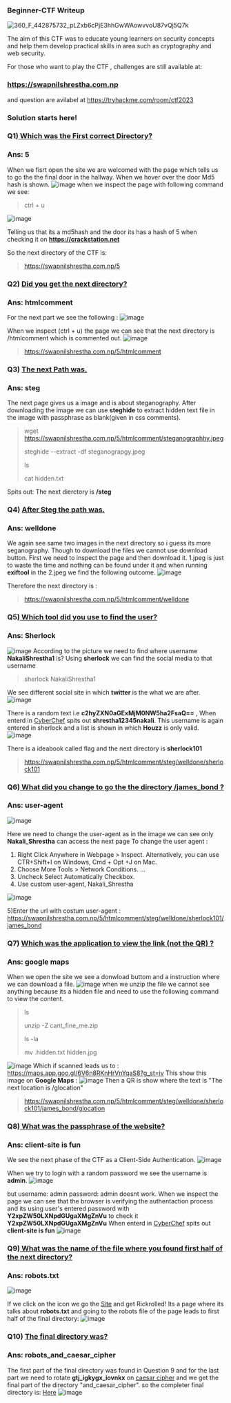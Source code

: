### Beginner-CTF Writeup

![360_F_442875732_pLZxb6cPjE3hhGwWAowvvoU87vQj5Q7k](https://user-images.githubusercontent.com/68239030/216055661-14b53aa5-ab35-4a01-ae01-0dcbcf6e5111.jpg)

 The aim of this CTF was to educate young learners on security concepts and help them develop practical skills in area such as cryptography and web security.

For those who want to play the CTF , challenges are still available at:
### https://swapnilshrestha.com.np
and question are avilabel at https://tryhackme.com/room/ctf2023

### Solution starts here!
### Q1)<ins> Which was the First correct Directory?</ins>
### Ans: 5
When we fisrt open the site we are welcomed with the page which tells us to go the the final door in the hallway. When we hover over the door Md5 hash is shown.
![image](https://user-images.githubusercontent.com/68239030/216240521-4306aa4e-9a4c-482f-b35f-79376d4e3a5a.png)
when we inspect the page with following command we see: 
> ctrl + u

![image](https://user-images.githubusercontent.com/68239030/216240660-be489eae-4656-46c7-87fb-db7fe2c214d9.png)

Telling us that its a md5hash and the door its has a hash of 5 when checking it on  **https://crackstation.net**

So the next directory of the CTF is:
> https://swapnilshrestha.com.np/5

### Q2) <ins>Did you get the next directory?</ins>
### Ans: htmlcomment
For the next part we see the following : 
![image](https://user-images.githubusercontent.com/68239030/216241429-2149372b-800d-4af8-98db-2bc58d802675.png)

When we inspect (ctrl + u) the page we can see that the next directory is /htmlcomment which is commented out.
![image](https://user-images.githubusercontent.com/68239030/216241612-03b70b95-3d99-47cc-8456-29a8415eff38.png)
>https://swapnilshrestha.com.np/5/htmlcomment

### Q3) <ins>The next Path was.</ins>
### Ans: steg

The next page gives us a image and is about steganography. After downloading the image we can use **steghide** to extract hidden text file in the image with passphrase as blank(given in css comments). 

>wget https://swapnilshrestha.com.np/5/htmlcomment/steganographhy.jpeg
>
> steghide --extract -df steganograpgy.jpeg
> 
> ls
> 
> cat hidden.txt


Spits out: The next dierctory is **/steg**


### Q4) <ins>After Steg the path was.</ins>
### Ans: welldone
We again see same two images in the next directory so i guess its more seganography. Though to download the files we cannot use download button. 
First we need to inspect the page and then download it.
1.jpeg is just to waste the time and nothing can be found under it and when running **exiftool** in the 2.jpeg we find the following outcome.
![image](https://user-images.githubusercontent.com/68239030/216247515-0103de39-949d-40f2-9cbb-899e4cc86e76.png)

Therefore the next directory is :
>https://swapnilshrestha.com.np/5/htmlcomment/welldone


### Q5)<ins> Which tool did you use to find the user?</ins>
### Ans: Sherlock

![image](https://user-images.githubusercontent.com/68239030/216248038-9418c7fa-955d-459f-ae74-2e43fe8187b0.png)
According to the picture we need to find where username **NakaliShrestha1** is? 
Using **sherlock** we can find the social media to that username
>sherlock NakaliShrestha1

We see different social site in which **twitter** is the what we are after.
![image](https://user-images.githubusercontent.com/68239030/216248994-57dc327f-0ade-4608-aa08-2ede62e863d8.png)

There is a random text i.e  **c2hyZXN0aGExMjM0NW5ha2FsaQ==**  , When enterd in [CyberChef](https://gchq.github.io/CyberChef/) spits out **shrestha12345nakali**.
This username is again entered in sherlock and a list is shown in which **Houzz** is only valid.
![image](https://user-images.githubusercontent.com/68239030/216250230-e3387621-c9e2-45e6-acb3-dd8bde2344d2.png)

There is a ideabook called flag and the next directory is **sherlock101**
>https://swapnilshrestha.com.np/5/htmlcomment/steg/welldone/sherlock101

### Q6)<ins> What did you change to go the the directory /james_bond ?</ins>
### Ans: user-agent

![image](https://user-images.githubusercontent.com/68239030/216251143-7dc4c056-4c09-481e-a42c-4e5a6103c3ce.png)

Here we need to change the user-agent as in the image we can see only **Nakali_Shrestha** can access the next page
To change the user agent : 
1) Right Click Anywhere in Webpage > Inspect. Alternatively, you can use CTR+Shift+I on Windows, Cmd + Opt +J on Mac.
2) Choose More Tools > Network Conditions. ...
3) Uncheck Select Automatically Checkbox.
4) Use custom user-agent, Nakali_Shrestha

![image](https://user-images.githubusercontent.com/68239030/216252594-59afa70a-f4d2-4090-9ad9-143d5834c34c.png)

5)Enter the url with costum user-agent : https://swapnilshrestha.com.np/5/htmlcomment/steg/welldone/sherlock101/james_bond


### Q7) <ins>Which was the application to view the link (not the QR) ?</ins>
### Ans: google maps
When we open the site we see a donwload buttom and a instruction where we can download a file. 
![image](https://user-images.githubusercontent.com/68239030/216278271-969c75ae-8762-4c5e-8c80-180fb44bb6fb.png) 
when we unzip the file we cannot see anything because its a hidden file and need to use the following command to view the content.
>ls
>
>unzip -Z cant_fine_me.zip
>
>ls -la
>
>mv .hidden.txt hidden.jpg

![image](https://user-images.githubusercontent.com/68239030/216279810-5d98e530-ba20-426a-bde4-89596ba269c9.png)
Which if scanned leads us to : https://maps.app.goo.gl/6V6n8RKnHrVnYqaS8?g_st=iv
This show this image on **Google Maps** : ![image](https://user-images.githubusercontent.com/68239030/216280294-56346ee9-e820-4325-844f-827e423ce3d9.png)
Then a QR is show where the text is "The next location is /glocation"


>https://swapnilshrestha.com.np/5/htmlcomment/steg/welldone/sherlock101/james_bond/glocation

### Q8)<ins> What was the passphrase of the website? </ins>
### Ans: client-site is fun
We see the next phase of the CTF as a Client-Side Authentication.
![image](https://user-images.githubusercontent.com/68239030/216253489-029f7332-cef5-4237-989d-6c2269dba35d.png)

When we try to login with a random password we see the username is **admin**. ![image](https://user-images.githubusercontent.com/68239030/216253694-dc8475e8-7a78-4739-997c-768756aae450.png)

but username: admin password: admin doesnt work. 
When we inspect the page we can see that the browser is verifying the authentaction process and its using user's entered password with **Y2xpZW50LXNpdGUgaXMgZnVu** to check it
**Y2xpZW50LXNpdGUgaXMgZnVu**  When enterd in [CyberChef](https://gchq.github.io/CyberChef/) spits out **client-site is fun**
![image](https://user-images.githubusercontent.com/68239030/216258456-86f582fc-f790-4eca-be1f-682a22bbb12a.png)


### Q9)<ins>  What was the name of the file where you found first half of the next directory?</ins>
### Ans: robots.txt
![image](https://user-images.githubusercontent.com/68239030/216258952-eee16d63-c1b9-4036-9b5a-fb4e8010e73d.png)

If we click on the icon we go the [Site](https://www.youtube.com/watch?v=dQw4w9WgXcQ) and get Rickrolled!
Its a page where its talks about **robots.txt** and going to the robots file of the page leads to first half of the final directory: 
![image](https://user-images.githubusercontent.com/68239030/216259798-b7c68b4f-a6c3-4499-bee8-dfdfc0762399.png)

### Q10) <ins> The final directory was?</ins>
### Ans: robots_and_caesar_cipher

The first part of the final directory was found in Question 9 and for the last part we need to rotate **gtj_igkygx_iovnkx** on [caesar cipher](https://www.dcode.fr/caesar-cipher) and we get the final part of the directory "and_caesar_cipher".
so the completer final directory is: [Here](https://swapnilshrestha.com.np/5/htmlcomment/steg/welldone/sherlock101/james_bond/glocation/client-site_is_fun/robots_and_caesar_cipher)
![image](https://user-images.githubusercontent.com/68239030/216261104-76417e76-e3d4-48d2-9e1b-25e0ccdd34fc.png)

